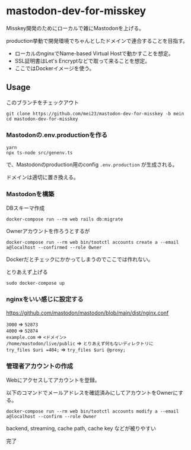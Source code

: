 # mastodon-dev-for-misskey

Misskey開発のためにローカルで雑にMastodonを上げる。

production挙動で開発環境でちゃんとしたドメインで連合することを目指す。

- ローカルのnginxでName-based Virtual Hostで動かすことを想定。
- SSL証明書はLet's Encryptなどで取って来ることを想定。
- ここではDockerイメージを使う。

## Usage

このブランチをチェックアウト
```
git clone https://github.com/mei23/mastodon-dev-for-misskey -b mein
cd mastodon-dev-for-misskey
```

### Mastodonの.env.productionを作る

```
yarn
npx ts-node src/genenv.ts
```
で、Mastodonのproduction用のconfig `.env.production` が生成される。

ドメインは適切に置き換える。

### Mastodonを構築

DBスキーマ作成
```
docker-compose run --rm web rails db:migrate
```

Ownerアカウントを作ろうとするが
```
docker-compose run --rm web bin/tootctl accounts create a --email a@localhost --confirmed --role Owner
```
Dockerだとチェックにかかってしまうのでここでは作れない。

とりあえず上げる
```
sudo docker-compose up
```

### nginxをいい感じに設定する
https://github.com/mastodon/mastodon/blob/main/dist/nginx.conf

`3000` => `52873`  
`4000` => `52874`  
`example.com` => `<ドメイン>`  
`/home/mastodon/live/public` => `とりあえず何もないディレクトリに`  
`try_files $uri =404;` => `try_files $uri @proxy;`  

### 管理者アカウントの作成

Webにアクセスしてアカウントを登録。

以下のコマンドでメールアドレスを確認済みにしてアカウントをOwnerにする。
```
docker-compose run --rm web bin/tootctl accounts modify a --email a@localhost --confirm --role Owner
```

backend, streaming, cache path, cache key などが被りやすい

完了
